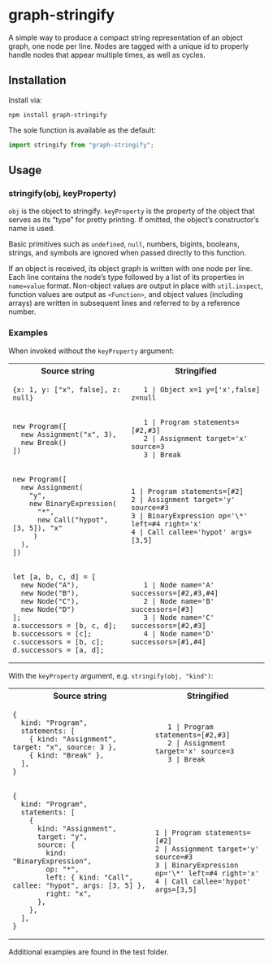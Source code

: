 # graph-stringify

A simple way to produce a compact string representation of an object graph, one node per line. Nodes are tagged with a unique id to properly handle nodes that appear multiple times, as well as cycles.

## Installation

Install via:

```
npm install graph-stringify
```

The sole function is available as the default:

```js
import stringify from "graph-stringify";
```

## Usage

### stringify(obj, keyProperty)

`obj` is the object to stringify. `keyProperty` is the property of the object that serves as its “type” for pretty printing. If omitted, the object’s constructor’s name is used.

Basic primitives such as `undefined`, `null`, numbers, bigints, booleans, strings, and symbols are ignored when passed directly to this function.

If an object is received, its object graph is written with one node per line. Each line contains the node’s type followed by a list of its properties in `name=value` format. Non-object values are output in place with `util.inspect`, function values are output as `<Function>`, and object values (including arrays) are written in subsequent lines and referred to by a reference number.

### Examples

When invoked without the `keyProperty` argument:

<table>
<tr><th>Source string</th><th>Stringified</th></tr>

<tr><td>

```
{x: 1, y: ["x", false], z: null}
```

</td><td>

```
   1 | Object x=1 y=['x',false] z=null
```

</td></tr>

<tr><td>

```
new Program([
  new Assignment("x", 3),
  new Break()
])
```

</td><td>

```
   1 | Program statements=[#2,#3]
   2 | Assignment target='x' source=3
   3 | Break
```

</td></tr>

<tr><td>

```
new Program([
  new Assignment(
    "y",
    new BinaryExpression(
      "*",
      new Call("hypot", [3, 5]), "x"
     )
  ),
])
```

</td><td>

```
1 | Program statements=[#2]
2 | Assignment target='y' source=#3
3 | BinaryExpression op='\*' left=#4 right='x'
4 | Call callee='hypot' args=[3,5]
```

</td></tr>

<tr><td>

```
let [a, b, c, d] = [
  new Node("A"),
  new Node("B"),
  new Node("C"),
  new Node("D")
];
a.successors = [b, c, d];
b.successors = [c];
c.successors = [b, c];
d.successors = [a, d];
```

</td><td>

```
   1 | Node name='A' successors=[#2,#3,#4]
   2 | Node name='B' successors=[#3]
   3 | Node name='C' successors=[#2,#3]
   4 | Node name='D' successors=[#1,#4]
```

</td></tr>
</table>

With the `keyProperty` argument, e.g. `stringify(obj, "kind")`:

<table>
<tr><th>Source string</th><th>Stringified</th></tr>

<tr><td>

```
{
  kind: "Program",
  statements: [
    { kind: "Assignment", target: "x", source: 3 },
    { kind: "Break" },
  ],
}
```

</td><td>

```
   1 | Program statements=[#2,#3]
   2 | Assignment target='x' source=3
   3 | Break
```

</td></tr>

<tr><td>

```
{
  kind: "Program",
  statements: [
    {
      kind: "Assignment",
      target: "y",
      source: {
        kind: "BinaryExpression",
        op: "*",
        left: { kind: "Call", callee: "hypot", args: [3, 5] },
        right: "x",
      },
    },
  ],
}
```

</td><td>

```
1 | Program statements=[#2]
2 | Assignment target='y' source=#3
3 | BinaryExpression op='\*' left=#4 right='x'
4 | Call callee='hypot' args=[3,5]
```

</td></tr>
</table>

Additional examples are found in the test folder.
